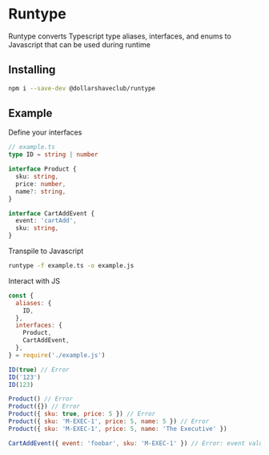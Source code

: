 # Runtype
Runtype converts Typescript type aliases, interfaces, and enums to Javascript that can be used during runtime

## Installing
```bash
npm i --save-dev @dollarshaveclub/runtype
```

## Example
Define your interfaces
```typescript
// example.ts
type ID = string | number

interface Product {
  sku: string,
  price: number,
  name?: string,
}

interface CartAddEvent {
  event: 'cartAdd',
  sku: string,
}
```

Transpile to Javascript
```bash
runtype -f example.ts -o example.js
```

Interact with JS
```javascript
const {
  aliases: {
    ID,
  },
  interfaces: {
    Product,
    CartAddEvent,
  },
} = require('./example.js')

ID(true) // Error
ID('123')
ID(123)

Product() // Error
Product({}) // Error
Product({ sku: true, price: 5 }) // Error
Product({ sku: 'M-EXEC-1', price: 5, name: 5 }) // Error
Product({ sku: 'M-EXEC-1', price: 5, name: 'The Executive' })

CartAddEvent({ event: 'foobar', sku: 'M-EXEC-1' }) // Error: event value is not 'cartAdd'
```
